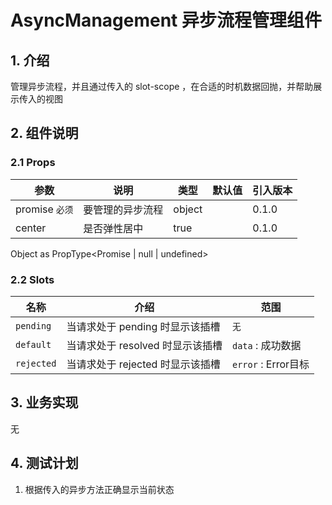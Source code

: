 # AsyncManagement 异步流程管理组件

## 1. 介绍

管理异步流程，并且通过传入的 slot-scope ，在合适的时机数据回抛，并帮助展示传入的视图

## 2. 组件说明

### 2.1 Props

| 参数           | 说明             | 类型   | 默认值 | 引入版本 |
| -------------- | ---------------- | ------ | ------ | -------- |
| promise `必须` | 要管理的异步流程 | object |        | 0.1.0    |
| center | 是否弹性居中 | true |        | 0.1.0    |

Object as PropType<Promise<unknown> | null | undefined>

### 2.2 Slots

| 名称       | 介绍                             | 范围                |
| ---------- | -------------------------------- | ------------------- |
| `pending` | 当请求处于 pending 时显示该插槽  | `无` |
| `default` | 当请求处于 resolved 时显示该插槽 | `data` : 成功数据 |
| `rejected` | 当请求处于 rejected 时显示该插槽 | `error` : Error目标  |

## 3. 业务实现

无

## 4. 测试计划

1. 根据传入的异步方法正确显示当前状态
